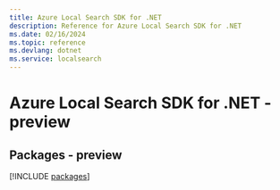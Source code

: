 ```yaml
---
title: Azure Local Search SDK for .NET
description: Reference for Azure Local Search SDK for .NET
ms.date: 02/16/2024
ms.topic: reference
ms.devlang: dotnet
ms.service: localsearch
---
```

# Azure Local Search SDK for .NET - preview
## Packages - preview
[!INCLUDE [packages](local-search-index.md)]
